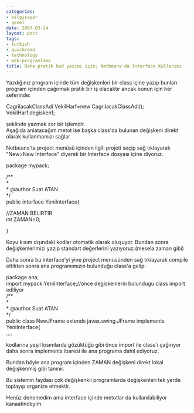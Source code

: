 ```yaml
---
categories:
- bilgisayar
- genel
date: 2007-03-24
layout: post
tags:
- turkish
- quickread
- technology
- web-programlama
title: Daha pratik kod yazımı için; Netbeans'da Interface Kullanımı
---
```


Yazdığınız program içinde tüm değişkenleri bir class içine yazıp bunları program içinden çağırmak pratik bir iş olacaktır ancak bunun için her seferinde:  
  
CagrilacakClassAdi VekilHarf=new CagrilacakClassAdi();  
VekilHarf.degisken1;  
  
şeklinde yazmak zor bir işlemdir.  
Aşağıda anlatacağım metot ise başka class'da bulunan değişkeni direkt olarak kullanmamızı sağlar  
  
Netbeans'ta project menüsü içinden ilgili projeti seçip sağ tıklayarak "New>New Interface" diyerek bir Interface dosyası içine diyoruz.  
  
package mypack;  
  
/\*\*  
\*  
\* @author Suat ATAN  
\*/  
public interface YeniInterface{  
  
//ZAMAN BELIRTIR  
int ZAMAN=0;  
  
}  
  
Koyu kısım dışındaki kodlar otomatik olarak oluşuyor. Bundan sonra değişkenlerimizi yazıp standart değerlerini yazıyoruz.(mesela zaman gibi)  
  
Daha sonra bu interface'yi yine project menüsünden sağ tıklayarak compile ettikten sonra ana programımızın bulunduğu class'a gelip:  
  
package ana;  
import mypack.YeniInterface;//once degiskenlerin bulundugu class import ediliyor  
/\*\*  
\*  
\* @author Suat ATAN  
\*/  
public class NewJFrame extends javax.swing.JFrame implements YeniInterface{  
....  
  
  
kodlarına yeşil kısımlarda gözüktüğü gibi önce import ile class'ı çağırıyor daha sonra implements ibaresi ile ana programa dahil ediyoruz.  
  
Bundan böyle ana program içinden ZAMAN değişkeni direkt lokal değişkenmiş gibi tanınır.  
  
Bu sistemin faydası çok değişkenkli programlarda değişkenleri tek yerde toplayıp organize etmektir.  
  
Henüz denemedim ama interface içinde metotlar da kullanılabiliyor kanaatindeyim.

